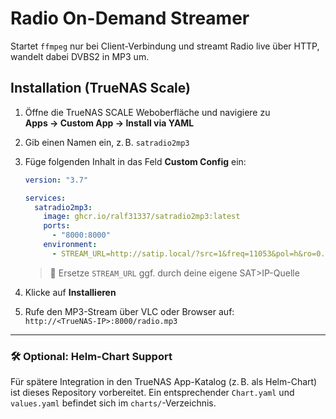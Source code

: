 # Radio On-Demand Streamer

Startet `ffmpeg` nur bei Client-Verbindung und streamt Radio live über HTTP, wandelt dabei DVBS2 in MP3 um.

## Installation (TrueNAS Scale)

1. Öffne die TrueNAS SCALE Weboberfläche und navigiere zu  
   **Apps → Custom App → Install via YAML**
2. Gib einen Namen ein, z. B. `satradio2mp3`
3. Füge folgenden Inhalt in das Feld **Custom Config** ein:

    ```yaml
    version: "3.7"

    services:
      satradio2mp3:
        image: ghcr.io/ralf31337/satradio2mp3:latest
        ports:
          - "8000:8000"
        environment:
          - STREAM_URL=http://satip.local/?src=1&freq=11053&pol=h&ro=0.35&msys=dvbs2&mtype=8psk&plts=off&sr=22000&fec=34&sid=28429&pids=0,18,120,121
    ```

    > 🔁 Ersetze `STREAM_URL` ggf. durch deine eigene SAT>IP-Quelle

4. Klicke auf **Installieren**
5. Rufe den MP3-Stream über VLC oder Browser auf:  
   `http://<TrueNAS-IP>:8000/radio.mp3`

---

### 🛠️ Optional: Helm-Chart Support

Für spätere Integration in den TrueNAS App-Katalog (z. B. als Helm-Chart) ist dieses Repository vorbereitet. Ein entsprechender `Chart.yaml` und `values.yaml` befindet sich im `charts/`-Verzeichnis.